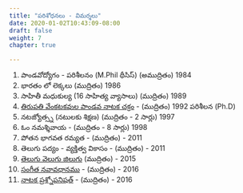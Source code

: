 ```yaml
---
title: "పరిశోధనలు - విమర్శలు"
date: 2020-01-02T10:43:09-08:00
draft: false
weight: 7
chapter: true

---
```


1. పాండవోద్యోగం - పరిశీలనం (M.Phil థీసిస్) (అముద్రితం) 1984
2. భారతం లో లెక్కలు (ముద్రితం) 1986
3. సాహితీ మధుకుల్య (16 సాహిత్య వ్యాసాలు) (ముద్రితం) 1989
4. [తిరుపతి వేంకటకవుల పాండవ నాటక చక్రం](./pandava_nataka_chakram) - (ముద్రితం) 1992 పరిశీలన (Ph.D)
5. నటజ్యోత్స్న (నటులకు శిక్షణ) (ముద్రితం - 2 సార్లు) 1997
6. ఓం నమశ్శివాయ - (ముద్రితం - 8 సార్లు) 1998
7. పోతన భాగవత రమ్యత - (ముద్రితం) - 2011
8. తెలుగు పద్యం - వ్యక్తిత్వ వికాసం - (ముద్రితం) - 2011
9. [తెలుగు వెలుగు జిలుగు](./telugu_velugu_jilugu) (ముద్రితం) - 2015
10. [సంగీత నవావధానము](./sangieeta_navavaavadhanam)  - (ముద్రితం) - 2016
11. [నాటక ప్రశ్నోపనిషత్](./nataka_prashnopanishat) - (ముద్రితం) -  2016
